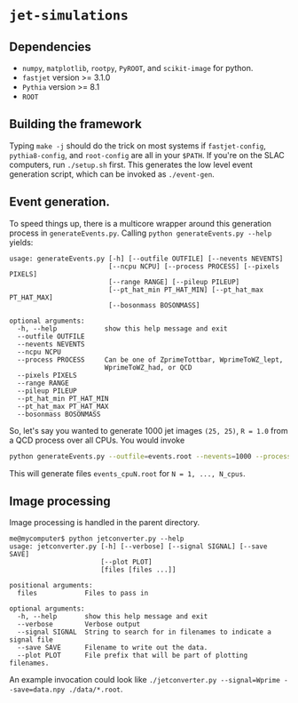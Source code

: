 # `jet-simulations`

## Dependencies

* `numpy`, `matplotlib`, `rootpy`, `PyROOT`, and `scikit-image` for python.
* `fastjet` version >= 3.1.0
* `Pythia` version >= 8.1
* `ROOT`

## Building the framework

Typing `make -j` should do the trick on most systems if `fastjet-config`, `pythia8-config`, and `root-config` are all in your `$PATH`. If you're on the SLAC computers, run `./setup.sh` first. This generates the low level event generation script, which can be invoked as `./event-gen`.

## Event generation.

To speed things up, there is a multicore wrapper around this generation process in `generateEvents.py`. Calling `python generateEvents.py --help` yields:

```
usage: generateEvents.py [-h] [--outfile OUTFILE] [--nevents NEVENTS]
                         [--ncpu NCPU] [--process PROCESS] [--pixels PIXELS]
                         [--range RANGE] [--pileup PILEUP]
                         [--pt_hat_min PT_HAT_MIN] [--pt_hat_max PT_HAT_MAX]
                         [--bosonmass BOSONMASS]

optional arguments:
  -h, --help            show this help message and exit
  --outfile OUTFILE
  --nevents NEVENTS
  --ncpu NCPU
  --process PROCESS     Can be one of ZprimeTottbar, WprimeToWZ_lept,
                        WprimeToWZ_had, or QCD
  --pixels PIXELS
  --range RANGE
  --pileup PILEUP
  --pt_hat_min PT_HAT_MIN
  --pt_hat_max PT_HAT_MAX
  --bosonmass BOSONMASS
```

So, let's say you wanted to generate 1000 jet images `(25, 25)`, `R = 1.0` from a QCD process over all CPUs. You would invoke

```bash
python generateEvents.py --outfile=events.root --nevents=1000 --process=QCD --pixels=25 --range=1.0
```

This will generate files `events_cpuN.root` for `N = 1, ..., N_cpus`.



## Image processing

Image processing is handled in the parent directory. 


```
me@mycomputer$ python jetconverter.py --help
usage: jetconverter.py [-h] [--verbose] [--signal SIGNAL] [--save SAVE]
                       [--plot PLOT]
                       [files [files ...]]

positional arguments:
  files            Files to pass in

optional arguments:
  -h, --help       show this help message and exit
  --verbose        Verbose output
  --signal SIGNAL  String to search for in filenames to indicate a signal file
  --save SAVE      Filename to write out the data.
  --plot PLOT      File prefix that will be part of plotting filenames.
```

An example invocation could look like `./jetconverter.py --signal=Wprime --save=data.npy ./data/*.root`.


